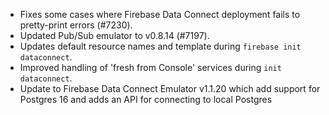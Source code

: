 - Fixes some cases where Firebase Data Connect deployment fails to pretty-print errors (#7230).
- Updated Pub/Sub emulator to v0.8.14 (#7197).
- Updates default resource names and template during `firebase init dataconnect`.
- Improved handling of 'fresh from Console' services during `init dataconnect`.
- Update to Firebase Data Connect Emulator v1.1.20 which add support for Postgres 16 and adds an API for connecting to local Postgres